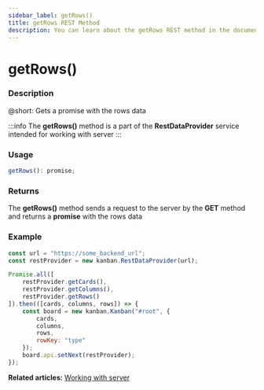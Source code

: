 ```yaml
---
sidebar_label: getRows()
title: getRows REST Method
description: You can learn about the getRows REST method in the documentation of the DHTMLX JavaScript Kanban library. Browse developer guides and API reference, try out code examples and live demos, and download a free 30-day evaluation version of DHTMLX Kanban.
---
```


# getRows()

### Description

@short: Gets a promise with the rows data

:::info
The **getRows()** method is a part of the **RestDataProvider** service intended for working with server
:::

### Usage

~~~jsx {}
getRows(): promise;
~~~

### Returns

The **getRows()** method sends a request to the server by the **GET** method and returns a **promise** with the rows data

### Example

~~~jsx {2,7}
const url = "https://some_backend_url";
const restProvider = new kanban.RestDataProvider(url);

Promise.all([
    restProvider.getCards(),
    restProvider.getColumns(),
    restProvider.getRows()
]).then(([cards, columns, rows]) => {
    const board = new kanban.Kanban("#root", {
        cards,
        columns,
        rows,
        rowKey: "type"
    });
    board.api.setNext(restProvider);
});
~~~

**Related articles:** [Working with server](../../../../guides/working_with_server)
